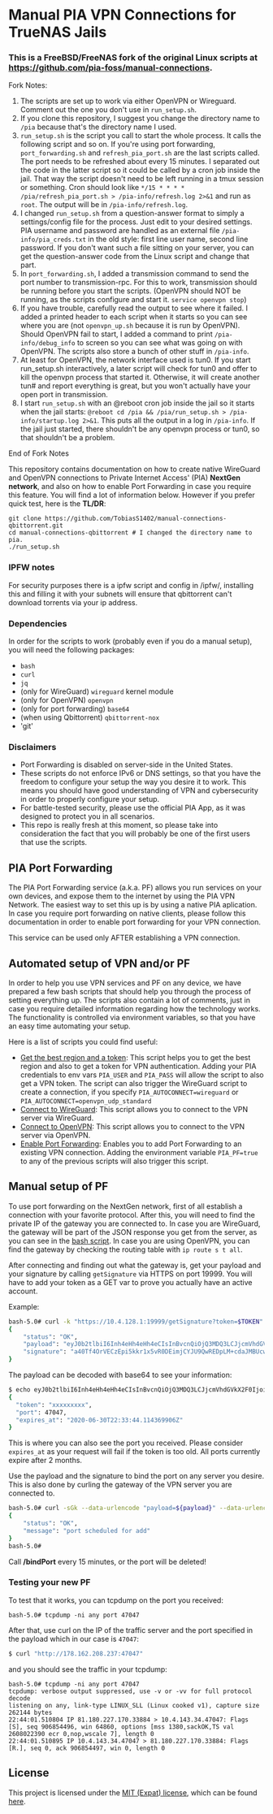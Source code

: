 # Manual PIA VPN Connections for TrueNAS Jails

### This is a FreeBSD/FreeNAS fork of the original Linux scripts at https://github.com/pia-foss/manual-connections.  
Fork Notes:
1. The scripts are set up to work via either OpenVPN or Wireguard.  Comment out the one you don't use in `run_setup.sh`. 
2. If you clone this repository, I suggest you change the directory name to `/pia` because that's the directory name I used. 
3. `run_setup.sh` is the script you call to start the whole process.  It calls the following script and so on.  If you're using port forwarding, `port_forwarding.sh` and `refresh_pia_port.sh` are the last scripts called.  The port needs to be refreshed about every 15 minutes.  I separated out the code in the latter script so it could be called by a cron job inside the jail.  That way the script doesn't need to be left running in a tmux session or something.  Cron should look like `*/15 * * * * /pia/refresh_pia_port.sh > /pia-info/refresh.log 2>&1` and run as `root`.  The output will be in `/pia-info/refresh.log`.
4. I changed `run_setup.sh` from a question-answer format to simply a settings/config file for the process.  Just edit to your desired settings.  PIA username and password are handled as an external file `/pia-info/pia_creds.txt` in the old style: first line user name, second line password.  If you don't want such a file sitting on your server, you can get the question-answer code from the Linux script and change that part.
5. In `port_forwarding.sh`, I added a transmission command to send the port number to transmission-rpc.  For this to work, transmission should be running before you start the scripts.  (OpenVPN should NOT be running, as the scripts configure and start it. `service openvpn stop`)
6. If you have trouble, carefully read the output to see where it failed.  I added a printed header to each script when it starts so you can see where you are (not `openvpn_up.sh` because it is run by OpenVPN).  Should OpenVPN fail to start, I added a command to print `/pia-info/debug_info` to screen so you can see what was going on with OpenVPN.  The scripts also store a bunch of other stuff in `/pia-info`. 
7. At least for OpenVPN, the network interface used is tun0.  If you start run_setup.sh interactively, a later script will check for tun0 and offer to kill the openvpn process that started it.  Otherwise, it will create another tun# and report everything is great, but you won't actually have your open port in transmission.
8. I start `run_setup.sh` with an @reboot cron job inside the jail so it starts when the jail starts: `@reboot cd /pia && /pia/run_setup.sh > /pia-info/startup.log 2>&1`.  This puts all the output in a log in `/pia-info`.  If the jail just started, there shouldn't be any openvpn process or tun0, so that shouldn't be a problem.

End of Fork Notes

This repository contains documentation on how to create native WireGuard and OpenVPN connections to Private Internet Access' (PIA) __NextGen network__, and also on how to enable Port Forwarding in case you require this feature. You will find a lot of information below. However if you prefer quick test, here is the __TL/DR__:

```
git clone https://github.com/TobiasS1402/manual-connections-qbittorrent.git
cd manual-connections-qbittorrent # I changed the directory name to pia.
./run_setup.sh
```

### IPFW notes
For security purposes there is a ipfw script and config in /ipfw/, installing this and filling it with your subnets will ensure that qbittorrent can't download torrents via your ip address.

### Dependencies

In order for the scripts to work (probably even if you do a manual setup), you will need the following packages:
 * `bash`
 * `curl`
 * `jq`
 * (only for WireGuard) `wireguard` kernel module
 * (only for OpenVPN) `openvpn`
 * (only for port forwarding) `base64`
 * (when using Qbittorrent) `qbittorrent-nox`
 * 'git'

### Disclaimers

 * Port Forwarding is disabled on server-side in the United States.
 * These scripts do not enforce IPv6 or DNS settings, so that you have the freedom to configure your setup the way you desire it to work. This means you should have good understanding of VPN and cybersecurity in order to properly configure your setup.
 * For battle-tested security, please use the official PIA App, as it was designed to protect you in all scenarios.
 * This repo is really fresh at this moment, so please take into consideration the fact that you will probably be one of the first users that use the scripts.

## PIA Port Forwarding

The PIA Port Forwarding service (a.k.a. PF) allows you run services on your own devices, and expose them to the internet by using the PIA VPN Network. The easiest way to set this up is by using a native PIA aplication. In case you require port forwarding on native clients, please follow this documentation in order to enable port forwarding for your VPN connection.

This service can be used only AFTER establishing a VPN connection.

## Automated setup of VPN and/or PF

In order to help you use VPN services and PF on any device, we have prepared a few bash scripts that should help you through the process of setting everything up. The scripts also contain a lot of comments, just in case you require detailed information regarding how the technology works. The functionality is controlled via environment variables, so that you have an easy time automating your setup.

Here is a list of scripts you could find useful:
 * [Get the best region and a token](get_region_and_token.sh): This script helps you to get the best region and also to get a token for VPN authentication. Adding your PIA credentials to env vars `PIA_USER` and `PIA_PASS` will allow the script to also get a VPN token. The script can also trigger the WireGuard script to create a connection, if you specify `PIA_AUTOCONNECT=wireguard` or `PIA_AUTOCONNECT=openvpn_udp_standard`
 * [Connect to WireGuard](connect_to_wireguard_with_token.sh): This script allows you to connect to the VPN server via WireGuard.
 * [Connect to OpenVPN](connect_to_openvpn_with_token.sh): This script allows you to connect to the VPN server via OpenVPN.
 * [Enable Port Forwarding](port_forwarding.sh): Enables you to add Port Forwarding to an existing VPN connection. Adding the environment variable `PIA_PF=true` to any of the previous scripts will also trigger this script.

## Manual setup of PF

To use port forwarding on the NextGen network, first of all establish a connection with your favorite protocol. After this, you will need to find the private IP of the gateway you are connected to. In case you are WireGuard, the gateway will be part of the JSON response you get from the server, as you can see in the [bash script](https://github.com/pia-foss/manual-connections/blob/master/wireguard_and_pf.sh#L119). In case you are using OpenVPN, you can find the gateway by checking the routing table with `ip route s t all`.

After connecting and finding out what the gateway is, get your payload and your signature by calling `getSignature` via HTTPS on port 19999. You will have to add your token as a GET var to prove you actually have an active account.

Example:
```bash
bash-5.0# curl -k "https://10.4.128.1:19999/getSignature?token=$TOKEN"
{
    "status": "OK",
    "payload": "eyJ0b2tlbiI6Inh4eHh4eHh4eCIsInBvcnQiOjQ3MDQ3LCJjcmVhdGVkX2F0IjoiMjAyMC0wNC0zMFQyMjozMzo0NC4xMTQzNjk5MDZaIn0=",
    "signature": "a40Tf4OrVECzEpi5kkr1x5vR0DEimjCYJU9QwREDpLM+cdaJMBUcwFoemSuJlxjksncsrvIgRdZc0te4BUL6BA=="
}
```

The payload can be decoded with base64 to see your information:
```bash
$ echo eyJ0b2tlbiI6Inh4eHh4eHh4eCIsInBvcnQiOjQ3MDQ3LCJjcmVhdGVkX2F0IjoiMjAyMC0wNC0zMFQyMjozMzo0NC4xMTQzNjk5MDZaIn0= | base64 -d | jq 
{
  "token": "xxxxxxxxx",
  "port": 47047,
  "expires_at": "2020-06-30T22:33:44.114369906Z"
}
```
This is where you can also see the port you received. Please consider `expires_at` as your request will fail if the token is too old. All ports currently expire after 2 months.

Use the payload and the signature to bind the port on any server you desire. This is also done by curling the gateway of the VPN server you are connected to.
```bash
bash-5.0# curl -sGk --data-urlencode "payload=${payload}" --data-urlencode "signature=${signature}" https://10.4.128.1:19999/bindPort
{
    "status": "OK",
    "message": "port scheduled for add"
}
bash-5.0# 
```

Call __/bindPort__ every 15 minutes, or the port will be deleted!

### Testing your new PF

To test that it works, you can tcpdump on the port you received:

```
bash-5.0# tcpdump -ni any port 47047
```

After that, use curl on the IP of the traffic server and the port specified in the payload which in our case is `47047`:
```bash
$ curl "http://178.162.208.237:47047"
```

and you should see the traffic in your tcpdump:
```
bash-5.0# tcpdump -ni any port 47047
tcpdump: verbose output suppressed, use -v or -vv for full protocol decode
listening on any, link-type LINUX_SLL (Linux cooked v1), capture size 262144 bytes
22:44:01.510804 IP 81.180.227.170.33884 > 10.4.143.34.47047: Flags [S], seq 906854496, win 64860, options [mss 1380,sackOK,TS val 2608022390 ecr 0,nop,wscale 7], length 0
22:44:01.510895 IP 10.4.143.34.47047 > 81.180.227.170.33884: Flags [R.], seq 0, ack 906854497, win 0, length 0
```

## License
This project is licensed under the [MIT (Expat) license](https://choosealicense.com/licenses/mit/), which can be found [here](/LICENSE).
